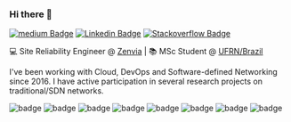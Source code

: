 ### Hi there 👋

[![medium Badge](https://img.shields.io/badge/medium-black?style=flat-square&logo=medium&logoColor=white)](https://medium.com/@emdneto)
[![Linkedin Badge](https://img.shields.io/badge/-linkedin-blue?style=flat-square&logo=Linkedin&logoColor=white)](https://www.linkedin.com/in/emidioneto/)
[![Stackoverflow Badge](https://img.shields.io/badge/Stack_Overflow-FE7A16?style=flat-square&logo=stack-overflow&logoColor=white)](https://stackoverflow.com/users/16993728/emidio-neto)




💻 Site Reliability Engineer @ [Zenvia](https://github.com/zenvia) | :books: MSc Student @ [UFRN/Brazil]()

I've been working with Cloud, DevOps and Software-defined Networking since 2016. I have active participation in several research projects on traditional/SDN networks. 

 
<!--[![Sponsor Badge](https://img.shields.io/badge/sponsor-30363D?style=flat-square&logo=GitHub-Sponsors&logoColor=#white)](https://stackoverflow.com/users/16993728/emidio-neto)-->


![badge](https://img.shields.io/badge/Ansible-000000?style=flat-square&logo=ansible&logoColor=white)
![badge](https://img.shields.io/badge/Terraform-%235835CC?style=flat-square&logo=terraform&logoColor=white)
![badge](https://img.shields.io/badge/Amazon_AWS-232F3E?style=flat-square&logo=amazon-aws&logoColor=white)
![badge](https://img.shields.io/badge/Kubernetes-326ce5.svg?&style=flat-square&logo=kubernetes&logoColor=white)
![badge](https://img.shields.io/badge/Python-3776AB?style=flat-squaree&logo=python&logoColor=white)
![badge](https://img.shields.io/badge/Go-00ADD8?style=flat-squaree&logo=go&logoColor=white)
![badge](https://img.shields.io/badge/Red%20Hat-EE0000?style=flat-square&logo=redhat&logoColor=white)
![badge](https://img.shields.io/badge/Git-F05032?style=flat-square&logo=git&logoColor=white)


<!--
**emdneto/emdneto** is a ✨ _special_ ✨ repository because its `README.md` (this file) appears on your GitHub profile.

Here are some ideas to get you started:

- 🔭 I’m currently working on ...
- 🌱 I’m currently learning ...
- 👯 I’m looking to collaborate on ...
- 🤔 I’m looking for help with ...
- 💬 Ask me about ...
- 📫 How to reach me: ...
- 😄 Pronouns: ...
- ⚡ Fun fact: ...
-->
